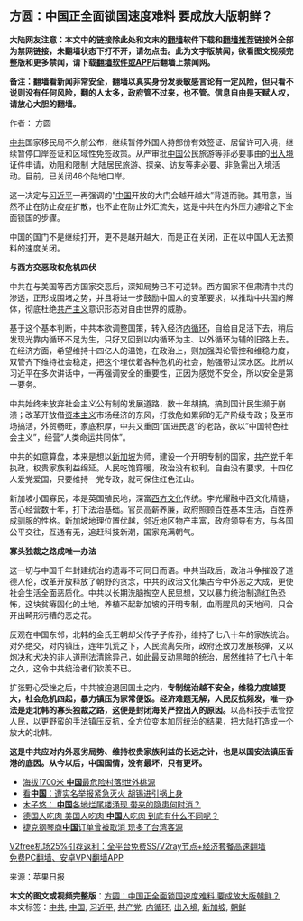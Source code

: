  <h2>方圆：中国正全面锁国速度难料 要成放大版朝鲜？</h2> <p class="notice"><b>大陆网友注意：本文中的链接除此处和文末的<a href="https://github.com/bannedbook/fanqiang" >翻墙</a>软件下载和<a href="https://github.com/killgcd/justmysocks/blob/master/README.md">翻墙推荐</a>链接外全部为禁网链接，未翻墙状态下打不开，请勿点击。此为文字版禁闻，欲看图文视频完整版和更多禁闻，请下载<a href="https://github.com/bannedbook/fanqiang">翻墙软件或APP</a>后翻墙上禁闻网。</p><p>备注：翻墙看新闻非常安全，翻墙以真实身份发表敏感言论有一定风险，但只看不说则没有任何风险，翻的人太多，政府管不过来，也不管。信息自由是天赋人权，请放心大胆的翻墙。</b></p>  <div class="entry"> <p>作者： 方圆</p> <p id="conimg"><a href="https://www.bannedbook.org/bnews/tag/%e4%b8%ad%e5%85%b1/" class="st_tag internal_tag" rel="tag" title="标签 中共 下的日志">中共</a>国家移民局不久前公布，继续暂停外国人持部份有效签证、居留许可入境，继续暂停口岸签证和区域性免签政策。从严审批<a href="https://www.bannedbook.org/bnews/tag/%E4%B8%AD%E5%9B%BD/" class="st_tag internal_tag" rel="tag" title="标签 中国 下的日志">中国</a>公民旅游等非必要事由的<a href="https://www.bannedbook.org/bnews/tag/%E5%87%BA%E5%85%A5%E5%A2%83/" class="st_tag internal_tag" rel="tag" title="标签 出入境 下的日志">出入境</a>证件申请，劝阻和限制 大陆居民旅游、探亲、访友等非必要、非急需出入境活动。目前，已关闭46个陆地口岸。</p> <p>这一决定与<a href="https://www.bannedbook.org/bnews/tag/%e4%b9%a0%e8%bf%91%e5%b9%b3/" class="st_tag internal_tag" rel="tag" title="标签 习近平 下的日志">习近平</a>一再强调的&#8221;<span class='wp_keywordlink_affiliate'><a href="https://www.bannedbook.org/" title="中国" target="_blank">中国</a></span>开放的大门会越开越大&#8221;背道而驰。其用意，当然不止在防止疫症扩散，也不止在防止外汇流失，这是中共在内外压力遽增之下全面锁国的步骤。</p> <p>中国的国门不是继续打开，更不是越开越大，而是正在关闭，正在以中国人无法预料的速度关闭。</p>  <p><strong>与西方交恶政权危机四伏</strong></p> <p>中共在与美国等西方国家交恶后，深知局势已不可逆转。西方国家不但肃清中共的渗透，正形成围堵之势，并且将进一步鼓励中国人的变革要求，以推动中共国的解体，彻底杜绝<span class='wp_keywordlink'><a href="https://www.bannedbook.org/forum2/topic6177.html" title="《共产主义的终极目的》" target="_blank">共产主义</a></span>意识形态对自由世界的威胁。</p> <p>基于这个基本判断，中共本欲调整国策，转入经济<a href="https://www.bannedbook.org/bnews/tag/%e5%86%85%e5%be%aa%e7%8e%af/" class="st_tag internal_tag" rel="tag" title="标签 内循环 下的日志">内循环</a>，自给自足活下去，稍后发现光靠内循环不足为生，只好又回到以内循环为主、以外循环为辅的旧路上去。在经济方面，希望维持十四亿人的温饱，在政治上，则加强舆论管控和维稳力度，双管齐下维持社会稳定，把这个埋伏着各种危机的社会，勉强带过深水区。此所以习近平在多次讲话中，一再强调安全的重要性，正因为感觉不安全，所以安全是第一要务。</p> <p>中共始终未放弃社会主义公有制的发展道路，数十年胡搞，搞到国计民生濒于崩溃；改革开放借<span class='wp_keywordlink'><a href="https://www.bannedbook.org/forum2/topic920.html" title="资本主义与自由" target="_blank">资本主义</a></span>市场经济的东风，打救危如累卵的无产阶级专政；及至市场搞活，外贸畅旺，家底积厚，中共又重回&#8221;国进民退&#8221;的老路，欲以&#8221;中国特色社会主义&#8221;，经营&#8221;人类命运共同体&#8221;。</p>  <p>中共的如意算盘，本来是想以<a href="https://www.bannedbook.org/bnews/tag/%e6%96%b0%e5%8a%a0%e5%9d%a1/" class="st_tag internal_tag" rel="tag" title="标签 新加坡 下的日志">新加坡</a>为师，建设一个开明专制的国家，<a href="https://www.bannedbook.org/bnews/tag/%e5%85%b1%e4%ba%a7%e5%85%9a/" class="st_tag internal_tag" rel="tag" title="标签 共产党 下的日志">共产党</a>千年执政，权贵家族利益绵延。人民吃饱穿暖，政治没有权利，自由没有要求，十四亿人爱党爱国，只要维持一党专政，就可保住红色江山。</p> <p>新加坡小国寡民，本是英国殖民地，深富<span class='wp_keywordlink'><a href="https://www.bannedbook.org/forum3/topic47.html" title="西方传统文化汇编" target="_blank">西方文化</a></span>传统。李光耀融中西文化精髓，苦心经营数十年，打下法治基础。官员高薪养廉，政府照顾百姓基本生活，百姓养成驯服的性格。新加坡地理位置优越，邻近地区物产丰富，政府领导有方，与各国公平交往，互通有无，追赶科技新潮，国家充满朝气。</p> <p><strong>寡头独裁之路成唯一办法</strong></p> <p>这一切与中国千年封建统治的遗毒不可同日而语。中共当政后，政治斗争摧毁了道德人伦，改革开放释放了朝野的贪念，中共的政治文化集古今中外恶之大成，更使社会生活全面恶质化。中共以长期洗脑掏空人民思想，又以暴力统治制造红色恐怖，这块贫瘠固化的土地，养植不起新加坡的开明专制，血雨腥风的天地间，只合开出畸形污糟的恶之花。</p>  <p>反观在中国东邻，北韩的金氏王朝却父传子子传孙，维持了七八十年的家族统治。对外绝交，对内镇压，连年饥荒之下，人民流离失所，政府还致力发展核弹，又以炮决和犬决的非人道刑法清除异己，如此最反动黑暗的统治，居然维持了七八十年之久，这令中共统治者们钦羡不已。</p> <p>扩张野心受挫之后，中共被迫退回国土之内，<strong>专制统治越不安全，维稳力度越要大，社会危机四起，暴力镇压为家常便饭。经济难题无解，人民反抗频发，唯一办法是走北韩的寡头独裁之路，这便是封闭海关严控出入的原因。</strong>以高科技手法管控人民，以更野蛮的手法镇压反抗，全方位变本加厉统治的结果，把<span class='wp_keywordlink_affiliate'><a href="https://www.bannedbook.org/" title="大陆" target="_blank">大陆</a></span>打造成一个放大的北韩。</p> <p><strong>这是中共应对内外恶劣局势、维持权贵家族利益的长远之计，也是以国安法镇压香港的底因。从今以后，中国国情，没有最坏，只有更坏。</strong></p> <ul class='op-related-articles' title='相关阅读'> <li><a href='https://www.bannedbook.org/bnews/funmedia/20201203/1441291.html' target='_blank'>海拔1700米 <b>中国</b>最危险村落!世外桃源</a></li> <li><a href='https://www.bannedbook.org/bnews/cnnews/20201203/1441269.html' target='_blank'>看<b>中国</b>：遭实名举报紧急灭火 胡锡进引祸上身</a></li> <li><a href='https://www.bannedbook.org/bnews/comments/20201203/1441259.html' target='_blank'>木子悠： <b>中国</b>各地烂尾楼涌现 带来的隐患何时消？</a></li> <li><a href='https://www.bannedbook.org/bnews/lifebaike/20201203/1441195.html' target='_blank'>德国人吃肉 美国人吃肉 <b>中国</b>人吃肉 到底有什么不同呢？</a></li> <li><a href='https://www.bannedbook.org/bnews/taiwannews/20201203/1441191.html' target='_blank'>捷克钢琴商<b>中国</b>订单曾被取消 现多了台湾客源</a></li> </ul> <p class="texttj"> <a href="https://www.bannedbook.org/forum23/topic22702.html" target="_blank">V2free机场25%引荐返利：全平台免费SS/V2ray节点+经济套餐高速翻墙</a><br/> <a href="https://github.com/bannedbook/fanqiang/wiki/%E7%A6%81%E9%97%BB%E7%BD%91%E5%AE%89%E5%8D%93%E7%BF%BB%E5%A2%99%E6%96%B0%E9%97%BBAPP" target="_blank">免费PC翻墙、安卓VPN翻墙APP</a></p><p> 来源：苹果日报 </p> <a name='sharetosocial'></a>       <div><b>本文的图文或视频完整版</b>：<a href='https://www.bannedbook.org/bnews/comments/20201203/1441301.html'>方圆：中国正全面锁国速度难料 要成放大版朝鲜？</a></div>  </div><!--END ENTRY--> <div class="postfooter"> <div>本文标签：<a href="https://www.bannedbook.org/bnews/tag/%e4%b8%ad%e5%85%b1/" rel="tag">中共</a>, <a href="https://www.bannedbook.org/bnews/tag/%E4%B8%AD%E5%9B%BD/" rel="tag">中国</a>, <a href="https://www.bannedbook.org/bnews/tag/%e4%b9%a0%e8%bf%91%e5%b9%b3/" rel="tag">习近平</a>, <a href="https://www.bannedbook.org/bnews/tag/%e5%85%b1%e4%ba%a7%e5%85%9a/" rel="tag">共产党</a>, <a href="https://www.bannedbook.org/bnews/tag/%e5%86%85%e5%be%aa%e7%8e%af/" rel="tag">内循环</a>, <a href="https://www.bannedbook.org/bnews/tag/%E5%87%BA%E5%85%A5%E5%A2%83/" rel="tag">出入境</a>, <a href="https://www.bannedbook.org/bnews/tag/%e6%96%b0%e5%8a%a0%e5%9d%a1/" rel="tag">新加坡</a>, <a href="https://www.bannedbook.org/bnews/tag/%e6%9c%9d%e9%b2%9c/" rel="tag">朝鲜</a></div>  </div><!--END POSTFOOTER--> 